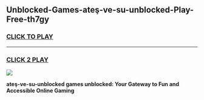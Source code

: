 
## Unblocked-Games-ateş-ve-su-unblocked-Play-Free-th7gy
<h3>
<a href="https://premium76.site?title=ateş-ve-su-unblocked&ref=18A1">CLICK TO PLAY</a></h3>
<hr>

<h3>
<a href="https://premium76.site?title=ateş-ve-su-unblocked&ref=18A1">CLICK 2 PLAY</a>
  
</h3>

<a href="https://premium76.site?title=ateş-ve-su-unblocked&ref=18A1"><img src="https://clearcache.store/games.png"></a>


**ateş-ve-su-unblocked games unblocked: Your Gateway to Fun and Accessible Online Gaming**
